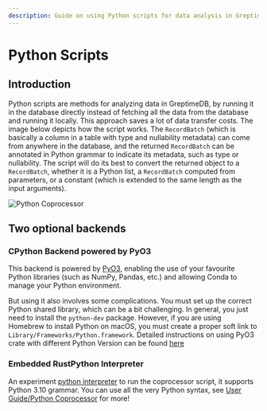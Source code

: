 ```yaml
---
description: Guide on using Python scripts for data analysis in GreptimeDB, including backend options and setup instructions.
---
```


# Python Scripts

## Introduction

Python scripts are methods for analyzing data in GreptimeDB,
by running it in the database directly instead of fetching all the data from the database and running it locally.
This approach saves a lot of data transfer costs.
The image below depicts how the script works.
The `RecordBatch` (which is basically a column in a table with type and nullability metadata)
can come from anywhere in the database,
and the returned `RecordBatch` can be annotated in Python grammar to indicate its metadata,
such as type or nullability.
The script will do its best to convert the returned object to a `RecordBatch`,
whether it is a Python list, a `RecordBatch` computed from parameters,
or a constant (which is extended to the same length as the input arguments).

![Python Coprocessor](/python-coprocessor.png)

## Two optional backends

### CPython Backend powered by PyO3

This backend is powered by [PyO3](https://pyo3.rs/v0.18.1/), enabling the use of your favourite Python libraries (such as NumPy, Pandas, etc.) and allowing Conda to manage your Python environment.

But using it also involves some complications. You must set up the correct Python shared library, which can be a bit challenging. In general, you just need to install the `python-dev` package. However, if you are using Homebrew to install Python on macOS, you must create a proper soft link to `Library/Frameworks/Python.framework`. Detailed instructions on using PyO3 crate with different Python Version can be found [here](https://pyo3.rs/v0.18.1/building_and_distribution#configuring-the-python-version)

### Embedded RustPython Interpreter

An experiment [python interpreter](https://github.com/RustPython/RustPython) to run
the coprocessor script, it supports Python 3.10 grammar. You can use all the very Python syntax, see [User Guide/Python Coprocessor](/user-guide/python-scripts/overview.md) for more!
